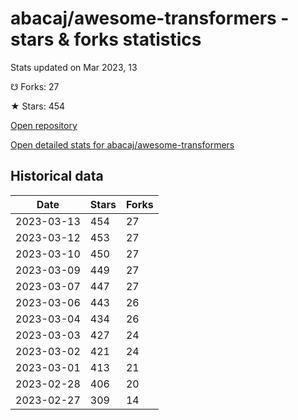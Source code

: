 # abacaj/awesome-transformers - stars & forks statistics

Stats updated on Mar 2023, 13

☋ Forks: 27

★ Stars: 454

[Open repository](https://github.com/abacaj/awesome-transformers)

[Open detailed stats for abacaj/awesome-transformers](https://reviewgithub.com/rep/abacaj/awesome-transformers)

## Historical data
| Date | Stars | Forks |
|------|-------|-------|
| 2023-03-13 | 454 | 27 | 
| 2023-03-12 | 453 | 27 | 
| 2023-03-10 | 450 | 27 | 
| 2023-03-09 | 449 | 27 | 
| 2023-03-07 | 447 | 27 | 
| 2023-03-06 | 443 | 26 | 
| 2023-03-04 | 434 | 26 | 
| 2023-03-03 | 427 | 24 | 
| 2023-03-02 | 421 | 24 | 
| 2023-03-01 | 413 | 21 | 
| 2023-02-28 | 406 | 20 | 
| 2023-02-27 | 309 | 14 | 


